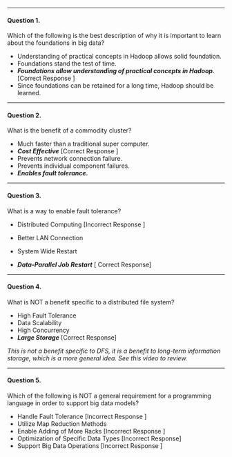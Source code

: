 -----------------------------------
#### Question  1. 
Which of the following is the best description of why it is important to learn about the foundations in big data?

* Understanding of practical concepts in Hadoop allows solid foundation.
* Foundations stand the test of time.
* ***Foundations allow understanding of practical concepts in Hadoop.*** [Correct Response ]
* Since foundations can be retained for a long time, Hadoop should be learned.

-----------------------------------
#### Question 2. 
What is the benefit of a commodity cluster?

* Much faster than a traditional super computer.
* ***Cost Effective*** [Correct Response ]
* Prevents network connection failure.
* Prevents individual component failures.
* ***Enables fault tolerance.***

-----------------------------------
#### Question 3. 
What is a way to enable fault tolerance?

* Distributed Computing [Incorrect Response ]

* Better LAN Connection

* System Wide Restart

* ***Data-Parallel Job Restart*** [ Correct Response]


-----------------------------------
#### Question 4. 
What is NOT a benefit specific to a distributed file system?

* High Fault Tolerance
* Data Scalability
* High Concurrency
* ***Large Storage*** [Correct Response]

*This is not a benefit specific to DFS, it is a benefit to long-term information storage, which is a more general idea. See this video to review.*


-----------------------------------
#### Question 5. 
Which of the following is NOT a general requirement for a programming language in order to support big data models?

* Handle Fault Tolerance [Incorrect Response ]
* Utilize Map Reduction Methods
* Enable Adding of More Racks [Incorrect Response ]
* Optimization of Specific Data Types [Incorrect Response]
* Support Big Data Operations [Incorrect Response ]
